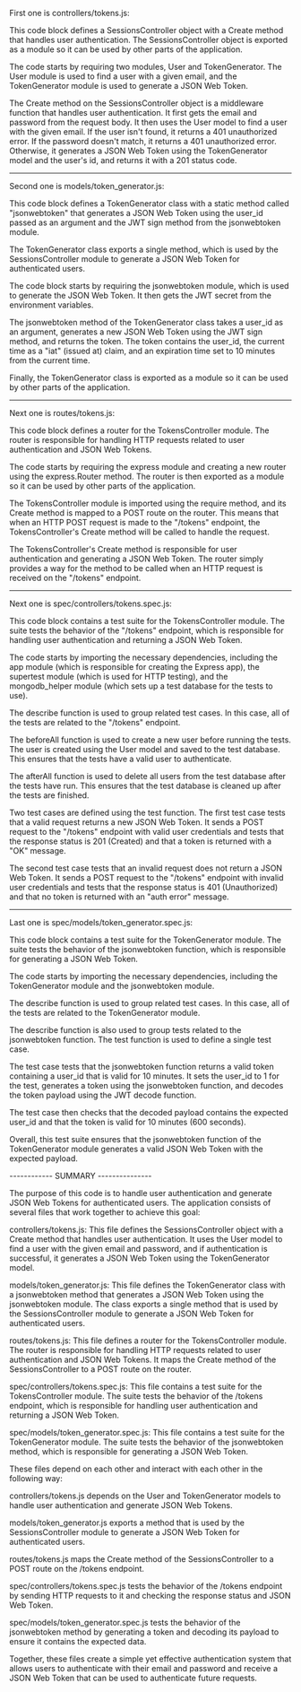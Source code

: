 First one is controllers/tokens.js:

This code block defines a SessionsController object with a Create method that handles user authentication. The SessionsController object is exported as a module so it can be used by other parts of the application.

The code starts by requiring two modules, User and TokenGenerator. The User module is used to find a user with a given email, and the TokenGenerator module is used to generate a JSON Web Token.

The Create method on the SessionsController object is a middleware function that handles user authentication. It first gets the email and password from the request body. It then uses the User model to find a user with the given email. If the user isn't found, it returns a 401 unauthorized error. If the password doesn't match, it returns a 401 unauthorized error. Otherwise, it generates a JSON Web Token using the TokenGenerator model and the user's id, and returns it with a 201 status code.

---

Second one is models/token_generator.js: 

This code block defines a TokenGenerator class with a static method called "jsonwebtoken" that generates a JSON Web Token using the user_id passed as an argument and the JWT sign method from the jsonwebtoken module.

The TokenGenerator class exports a single method, which is used by the SessionsController module to generate a JSON Web Token for authenticated users.

The code block starts by requiring the jsonwebtoken module, which is used to generate the JSON Web Token. It then gets the JWT secret from the environment variables.

The jsonwebtoken method of the TokenGenerator class takes a user_id as an argument, generates a new JSON Web Token using the JWT sign method, and returns the token. The token contains the user_id, the current time as a "iat" (issued at) claim, and an expiration time set to 10 minutes from the current time.

Finally, the TokenGenerator class is exported as a module so it can be used by other parts of the application.

---

Next one is routes/tokens.js: 

This code block defines a router for the TokensController module. The router is responsible for handling HTTP requests related to user authentication and JSON Web Tokens.

The code starts by requiring the express module and creating a new router using the express.Router method. The router is then exported as a module so it can be used by other parts of the application.

The TokensController module is imported using the require method, and its Create method is mapped to a POST route on the router. This means that when an HTTP POST request is made to the "/tokens" endpoint, the TokensController's Create method will be called to handle the request.

The TokensController's Create method is responsible for user authentication and generating a JSON Web Token. The router simply provides a way for the method to be called when an HTTP request is received on the "/tokens" endpoint.

---

Next one is spec/controllers/tokens.spec.js:

This code block contains a test suite for the TokensController module. The suite tests the behavior of the "/tokens" endpoint, which is responsible for handling user authentication and returning a JSON Web Token.

The code starts by importing the necessary dependencies, including the app module (which is responsible for creating the Express app), the supertest module (which is used for HTTP testing), and the mongodb_helper module (which sets up a test database for the tests to use).

The describe function is used to group related test cases. In this case, all of the tests are related to the "/tokens" endpoint.

The beforeAll function is used to create a new user before running the tests. The user is created using the User model and saved to the test database. This ensures that the tests have a valid user to authenticate.

The afterAll function is used to delete all users from the test database after the tests have run. This ensures that the test database is cleaned up after the tests are finished.

Two test cases are defined using the test function. The first test case tests that a valid request returns a new JSON Web Token. It sends a POST request to the "/tokens" endpoint with valid user credentials and tests that the response status is 201 (Created) and that a token is returned with a "OK" message.

The second test case tests that an invalid request does not return a JSON Web Token. It sends a POST request to the "/tokens" endpoint with invalid user credentials and tests that the response status is 401 (Unauthorized) and that no token is returned with an "auth error" message.

---

Last one is spec/models/token_generator.spec.js:

This code block contains a test suite for the TokenGenerator module. The suite tests the behavior of the jsonwebtoken function, which is responsible for generating a JSON Web Token.

The code starts by importing the necessary dependencies, including the TokenGenerator module and the jsonwebtoken module.

The describe function is used to group related test cases. In this case, all of the tests are related to the TokenGenerator module.

The describe function is also used to group tests related to the jsonwebtoken function. The test function is used to define a single test case.

The test case tests that the jsonwebtoken function returns a valid token containing a user_id that is valid for 10 minutes. It sets the user_id to 1 for the test, generates a token using the jsonwebtoken function, and decodes the token payload using the JWT decode function.

The test case then checks that the decoded payload contains the expected user_id and that the token is valid for 10 minutes (600 seconds).

Overall, this test suite ensures that the jsonwebtoken function of the TokenGenerator module generates a valid JSON Web Token with the expected payload.


------------ SUMMARY ---------------


The purpose of this code is to handle user authentication and generate JSON Web Tokens for authenticated users. The application consists of several files that work together to achieve this goal:

controllers/tokens.js: This file defines the SessionsController object with a Create method that handles user authentication. It uses the User model to find a user with the given email and password, and if authentication is successful, it generates a JSON Web Token using the TokenGenerator model.

models/token_generator.js: This file defines the TokenGenerator class with a jsonwebtoken method that generates a JSON Web Token using the jsonwebtoken module. The class exports a single method that is used by the SessionsController module to generate a JSON Web Token for authenticated users.

routes/tokens.js: This file defines a router for the TokensController module. The router is responsible for handling HTTP requests related to user authentication and JSON Web Tokens. It maps the Create method of the SessionsController to a POST route on the router.

spec/controllers/tokens.spec.js: This file contains a test suite for the TokensController module. The suite tests the behavior of the /tokens endpoint, which is responsible for handling user authentication and returning a JSON Web Token.

spec/models/token_generator.spec.js: This file contains a test suite for the TokenGenerator module. The suite tests the behavior of the jsonwebtoken method, which is responsible for generating a JSON Web Token.

These files depend on each other and interact with each other in the following way:

controllers/tokens.js depends on the User and TokenGenerator models to handle user authentication and generate JSON Web Tokens.

models/token_generator.js exports a method that is used by the SessionsController module to generate a JSON Web Token for authenticated users.

routes/tokens.js maps the Create method of the SessionsController to a POST route on the /tokens endpoint.

spec/controllers/tokens.spec.js tests the behavior of the /tokens endpoint by sending HTTP requests to it and checking the response status and JSON Web Token.

spec/models/token_generator.spec.js tests the behavior of the jsonwebtoken method by generating a token and decoding its payload to ensure it contains the expected data.

Together, these files create a simple yet effective authentication system that allows users to authenticate with their email and password and receive a JSON Web Token that can be used to authenticate future requests.
